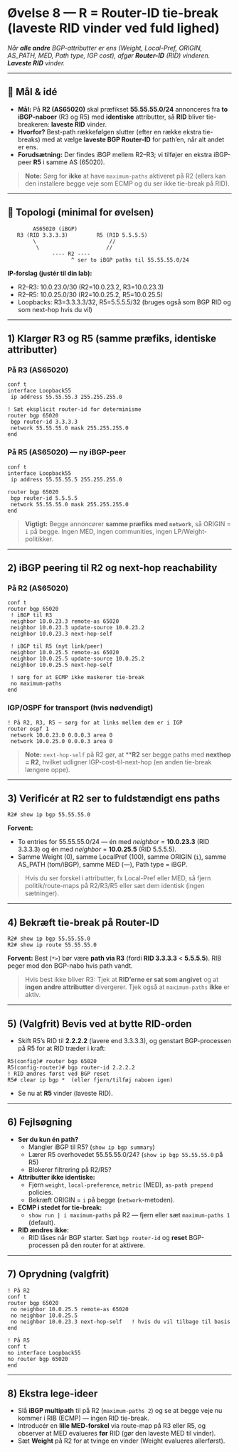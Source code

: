 # Øvelse 8 — **R = Router-ID tie-break** (laveste RID vinder ved fuld lighed)
*Når **alle andre** BGP-attributter er ens (Weight, Local-Pref, ORIGIN, AS_PATH, MED, Path type, IGP cost), afgør **Router-ID** (RID) vinderen. **Laveste RID** vinder.*

---

## 🎯 Mål & idé
- **Mål:** På **R2 (AS65020)** skal præfikset **55.55.55.0/24** annonceres fra **to iBGP-naboer** (R3 og R5) med **identiske** attributter, så **RID** bliver tie-breakeren: **laveste RID** vinder.
- **Hvorfor?** Best-path rækkefølgen slutter (efter en række ekstra tie-breaks) med at vælge **laveste BGP Router-ID** for path’en, når alt andet er ens.
- **Forudsætning:** Der findes iBGP mellem R2–R3; vi tilføjer en ekstra iBGP-peer **R5** i samme AS (65020).

> **Note:** Sørg for **ikke** at have `maximum-paths` aktiveret på R2 (ellers kan den installere begge veje som ECMP og du ser ikke tie-break på RID).

---

## 🧱 Topologi (minimal for øvelsen)
```
        AS65020 (iBGP)
   R3 (RID 3.3.3.3)         R5 (RID 5.5.5.5)
        \                       //
         \                     //
              ---- R2 ----
                    ^ ser to iBGP paths til 55.55.55.0/24
```

**IP-forslag (justér til din lab):**
- R2–R3: 10.0.23.0/30 (R2=10.0.23.2, R3=10.0.23.3)
- R2–R5: 10.0.25.0/30 (R2=10.0.25.2, R5=10.0.25.5)
- Loopbacks: R3=3.3.3.3/32, R5=5.5.5.5/32 (bruges også som BGP RID og som next-hop hvis du vil)

---

## 1) Klargør R3 og R5 (samme præfiks, identiske attributter)

### På **R3 (AS65020)**
```cisco
conf t
interface Loopback55
 ip address 55.55.55.3 255.255.255.0

! Sæt eksplicit router-id for determinisme
router bgp 65020
 bgp router-id 3.3.3.3
 network 55.55.55.0 mask 255.255.255.0
end
```

### På **R5 (AS65020)** — ny iBGP-peer
```cisco
conf t
interface Loopback55
 ip address 55.55.55.5 255.255.255.0

router bgp 65020
 bgp router-id 5.5.5.5
 network 55.55.55.0 mask 255.255.255.0
end
```

> **Vigtigt:** Begge annoncører **samme præfiks** **med `network`**, så ORIGIN = `i` på begge. Ingen MED, ingen communities, ingen LP/Weight-politikker.

---

## 2) iBGP peering til R2 og next-hop reachability

### På **R2 (AS65020)**
```cisco
conf t
router bgp 65020
 ! iBGP til R3
 neighbor 10.0.23.3 remote-as 65020
 neighbor 10.0.23.3 update-source 10.0.23.2
 neighbor 10.0.23.3 next-hop-self

 ! iBGP til R5 (nyt link/peer)
 neighbor 10.0.25.5 remote-as 65020
 neighbor 10.0.25.5 update-source 10.0.25.2
 neighbor 10.0.25.5 next-hop-self

 ! sørg for at ECMP ikke maskerer tie-break
 no maximum-paths
end
```

### IGP/OSPF for transport (hvis nødvendigt)
```cisco
! På R2, R3, R5 – sørg for at links mellem dem er i IGP
router ospf 1
 network 10.0.23.0 0.0.0.3 area 0
 network 10.0.25.0 0.0.0.3 area 0
```

> **Note:** `next-hop-self` på R2 gør, at ****R2** ser begge paths med **nexthop = R2**, hvilket udligner IGP-cost-til-next-hop (en anden tie-break længere oppe).

---

## 3) Verificér at R2 ser **to** fuldstændigt ens paths
```cisco
R2# show ip bgp 55.55.55.0
```
**Forvent:**
- To entries for 55.55.55.0/24 — én med *neighbor* = **10.0.23.3** (RID 3.3.3.3) og én med *neighbor* = **10.0.25.5** (RID 5.5.5.5).
- Samme Weight (0), samme LocalPref (100), samme ORIGIN (`i`), samme AS_PATH (tom/iBGP), samme MED (—), Path type = iBGP.

> Hvis du ser forskel i attributter, fx Local-Pref eller MED, så fjern politik/route-maps på R2/R3/R5 eller sæt dem identisk (ingen sætninger).

---

## 4) Bekræft tie-break på **Router-ID**
```cisco
R2# show ip bgp 55.55.55.0
R2# show ip route 55.55.55.0
```
**Forvent:** Best (`*>`) bør være **path via R3** (fordi **RID 3.3.3.3** < **5.5.5.5**). RIB peger mod den BGP-nabo hvis path vandt.

> Hvis best ikke bliver R3: Tjek at **RID’erne er sat som angivet** og at **ingen andre attributter** divergerer. Tjek også at `maximum-paths` **ikke** er aktiv.

---

## 5) (Valgfrit) Bevis ved at bytte RID-orden
- Skift R5’s RID til **2.2.2.2** (lavere end 3.3.3.3), og genstart BGP-processen på R5 for at RID træder i kraft:
```cisco
R5(config)# router bgp 65020
R5(config-router)# bgp router-id 2.2.2.2
! RID ændres først ved BGP reset
R5# clear ip bgp *  (eller fjern/tilføj naboen igen)
```
- Se nu at **R5** vinder (laveste RID).

---

## 6) Fejlsøgning
- **Ser du kun én path?**  
  - Mangler iBGP til R5? (`show ip bgp summary`)  
  - Lærer R5 overhovedet 55.55.55.0/24? (`show ip bgp 55.55.55.0` på R5)  
  - Blokerer filtrering på R2/R5?
- **Attributter ikke identiske:**  
  - Fjern `weight`, `local-preference`, `metric` (MED), `as-path prepend` policies.  
  - Bekræft ORIGIN = `i` på begge (`network`-metoden).
- **ECMP i stedet for tie-break:**  
  - `show run | i maximum-paths` på R2 — fjern eller sæt `maximum-paths 1` (default).
- **RID ændres ikke:**  
  - RID låses når BGP starter. Sæt `bgp router-id` og **reset** BGP-processen på den router for at aktivere.

---

## 7) Oprydning (valgfrit)
```cisco
! På R2
conf t
router bgp 65020
 no neighbor 10.0.25.5 remote-as 65020
 no neighbor 10.0.25.5
 no neighbor 10.0.23.3 next-hop-self   ! hvis du vil tilbage til basis
end

! På R5
conf t
no interface Loopback55
no router bgp 65020
end
```

---

## 8) Ekstra lege-ideer
- Slå **iBGP multipath** til på R2 (`maximum-paths 2`) og se at begge veje nu kommer i RIB (ECMP) — ingen RID tie-break.
- Introducér en **lille MED-forskel** via route-map på R3 eller R5, og observer at MED evalueres **før** RID (gør den laveste MED til vinder).  
- Sæt **Weight** på R2 for at tvinge en vinder (Weight evalueres allerførst).

